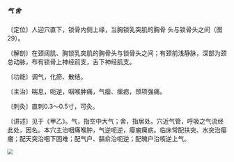 ##### 气 舍

〔定位〕人迎穴直下，锁骨内侧上缘，当胸锁乳突肌的胸骨 头与锁骨头之间（图29）。 

〔解剖〕在颈阔肌、胸锁乳突肌的胸骨头与锁骨头之间；有颈前浅静脉，深部为颈总动脉，布有锁骨上神经前支，舌下神经肌支。

〔功能〕调气，化瘀、散结。

〔主治〕喘息，呃逆，咽喉肿痛，气瘿、瘰疬，颈项强痛。

〔刺灸〕直刺0.3〜0.5寸，可灸。

〔讲述〕见于《甲乙》。气，指空中大气；舍，指居处。穴近气管，呼吸之气流经此处，因名。本穴主治咽痛喉肿，气逆呃逆，瘿瘤瘰疬。临床常配扶突、水突治瘿瘤；配天突治咽下困难；配气户、膈俞治呃逆；配魄户治咳逆上气。

<img src="img/图29.jpg" style="zoom:80%;" />
